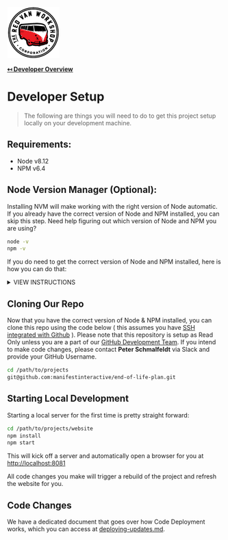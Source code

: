 ![Logo](img/logo.png "Logo")

**[↤ Developer Overview](../README.md)**

Developer Setup
===

> The following are things you will need to do to get this project setup locally on your development machine.

Requirements:
---

* Node v8.12
* NPM v6.4

Node Version Manager (Optional):
---

Installing NVM will make working with the right version of Node automatic. If you already have the correct version of Node and NPM installed, you can skip this step.  Need help figuring out which version of Node and NPM you are using?

```bash
node -v
npm -v
```

If you do need to get the correct version of Node and NPM installed, here is how you can do that:

<details><summary>VIEW INSTRUCTIONS</summary>
<p>

1. **[Install NVM](https://github.com/creationix/nvm#installation)**
2. Add the following code to the very bottom of your profile (~/.bash_profile, ~/.zshrc, ~/.profile, or ~/.bashrc).

    ```bash
    export NVM_DIR="$HOME/.nvm"
    [ -s "$NVM_DIR/nvm.sh" ] && \. "$NVM_DIR/nvm.sh"  # This loads nvm
    [ -s "$NVM_DIR/bash_completion" ] && \. "$NVM_DIR/bash_completion"  # This loads nvm bash_completion

    # This will load the version of node referenced in the .nvmrc file within a project
    autoload -U add-zsh-hook
    load-nvmrc() {
      local node_version="$(nvm version)"
      local nvmrc_path="$(nvm_find_nvmrc)"

      if [ -n "$nvmrc_path" ]; then
        local nvmrc_node_version=$(nvm version "$(cat "${nvmrc_path}")")

        if [ "$nvmrc_node_version" = "N/A" ]; then
          nvm install
        elif [ "$nvmrc_node_version" != "$node_version" ]; then
          nvm use
        fi
      elif [ "$node_version" != "$(nvm version default)" ]; then
        echo "Reverting to nvm default version"
        nvm use default
      fi
    }
    add-zsh-hook chpwd load-nvmrc
    load-nvmrc
    ```

3. Now, you need to reload your terminal, so you can either close it & reopen it, or run something like `source ~/.zshrc` for the file you edited
4. Lastly, you need to add the version of node this project is going to use:

    ```bash
    nvm install 8.12.0
    nvm use 8.12.0
    ```
</p>
</details>

Cloning Our Repo
---

Now that you have the correct version of Node & NPM installed, you can clone this repo using the code below ( this assumes you have [SSH integrated with Github](https://help.github.com/articles/adding-a-new-ssh-key-to-your-github-account/) ). Please note that this repository is setup as Read Only unless you are a part of our [GitHub Development Team](https://github.com/orgs/redvanworkshop/teams/developers).  If you intend to make code changes, please contact **Peter Schmalfeldt** via Slack and provide your GitHub Username.

```bash
cd /path/to/projects
git@github.com:manifestinteractive/end-of-life-plan.git
```

Starting Local Development
---

Starting a local server for the first time is pretty straight forward:

```bash
cd /path/to/projects/website
npm install
npm start
```

This will kick off a server and automatically open a browser for you at [http://localhost:8081](http://localhost:8081)

All code changes you make will trigger a rebuild of the project and refresh the website for you.


Code Changes
---

We have a dedicated document that goes over how Code Deployment works, which you can access at [deploying-updates.md](deploying-updates.md).
